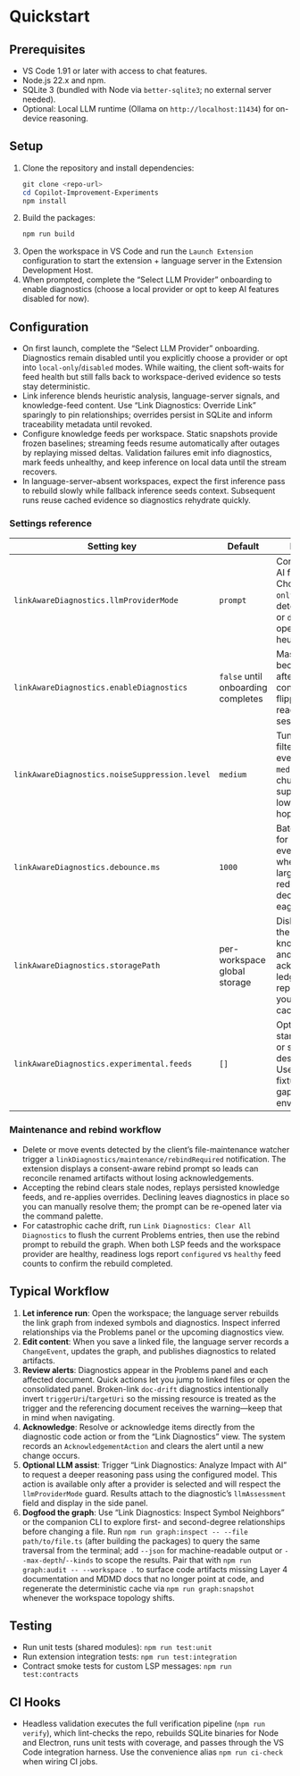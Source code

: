 # Quickstart

## Prerequisites
- VS Code 1.91 or later with access to chat features.
- Node.js 22.x and npm.
- SQLite 3 (bundled with Node via `better-sqlite3`; no external server needed).
- Optional: Local LLM runtime (Ollama on `http://localhost:11434`) for on-device reasoning.

## Setup
1. Clone the repository and install dependencies:
   ```powershell
   git clone <repo-url>
   cd Copilot-Improvement-Experiments
   npm install
   ```
2. Build the packages:
   ```powershell
   npm run build
   ```
3. Open the workspace in VS Code and run the `Launch Extension` configuration to start the extension + language server in the Extension Development Host.
4. When prompted, complete the “Select LLM Provider” onboarding to enable diagnostics (choose a local provider or opt to keep AI features disabled for now).

## Configuration
- On first launch, complete the “Select LLM Provider” onboarding. Diagnostics remain disabled until you explicitly choose a provider or opt into `local-only`/`disabled` modes. While waiting, the client soft-waits for feed health but still falls back to workspace-derived evidence so tests stay deterministic.
- Link inference blends heuristic analysis, language-server signals, and knowledge-feed content. Use “Link Diagnostics: Override Link” sparingly to pin relationships; overrides persist in SQLite and inform traceability metadata until revoked.
- Configure knowledge feeds per workspace. Static snapshots provide frozen baselines; streaming feeds resume automatically after outages by replaying missed deltas. Validation failures emit info diagnostics, mark feeds unhealthy, and keep inference on local data until the stream recovers.
- In language-server–absent workspaces, expect the first inference pass to rebuild slowly while fallback inference seeds context. Subsequent runs reuse cached evidence so diagnostics rehydrate quickly.
### Settings reference
| Setting key | Default | Description |
| --- | --- | --- |
| `linkAwareDiagnostics.llmProviderMode` | `prompt` | Consent gate for AI features. Choose `local-only` for deterministic tests or `disabled` to operate strictly on heuristics. |
| `linkAwareDiagnostics.enableDiagnostics` | `false` until onboarding completes | Master toggle that becomes `true` after provider consent. Can be flipped off for read-only audit sessions. |
| `linkAwareDiagnostics.noiseSuppression.level` | `medium` | Tunes diagnostic filtering: `low` emits every ripple, `medium` balances churn, `high` suppresses lower-confidence hops. |
| `linkAwareDiagnostics.debounce.ms` | `1000` | Batching window for change events. Increase when editing large files to reduce churn; decrease for eager feedback. |
| `linkAwareDiagnostics.storagePath` | per-workspace global storage | Disk location for the SQLite knowledge store and acknowledgement ledger. Point to a repo-local path if you need portable caches. |
| `linkAwareDiagnostics.experimental.feeds` | `[]` | Optional quick-start list of static or streaming feed descriptors. Useful for CI fixtures and air-gapped environments. |

### Maintenance and rebind workflow
- Delete or move events detected by the client’s file-maintenance watcher trigger a `linkDiagnostics/maintenance/rebindRequired` notification. The extension displays a consent-aware rebind prompt so leads can reconcile renamed artifacts without losing acknowledgements.
- Accepting the rebind clears stale nodes, replays persisted knowledge feeds, and re-applies overrides. Declining leaves diagnostics in place so you can manually resolve them; the prompt can be re-opened later via the command palette.
- For catastrophic cache drift, run `Link Diagnostics: Clear All Diagnostics` to flush the current Problems entries, then use the rebind prompt to rebuild the graph. When both LSP feeds and the workspace provider are healthy, readiness logs report `configured` vs `healthy` feed counts to confirm the rebuild completed.

## Typical Workflow
1. **Let inference run**: Open the workspace; the language server rebuilds the link graph from indexed symbols and diagnostics. Inspect inferred relationships via the Problems panel or the upcoming diagnostics view.
2. **Edit content**: When you save a linked file, the language server records a `ChangeEvent`, updates the graph, and publishes diagnostics to related artifacts.
3. **Review alerts**: Diagnostics appear in the Problems panel and each affected document. Quick actions let you jump to linked files or open the consolidated panel. Broken-link `doc-drift` diagnostics intentionally invert `triggerUri`/`targetUri` so the missing resource is treated as the trigger and the referencing document receives the warning—keep that in mind when navigating.
4. **Acknowledge**: Resolve or acknowledge items directly from the diagnostic code action or from the “Link Diagnostics” view. The system records an `AcknowledgementAction` and clears the alert until a new change occurs.
5. **Optional LLM assist**: Trigger “Link Diagnostics: Analyze Impact with AI” to request a deeper reasoning pass using the configured model. This action is available only after a provider is selected and will respect the `llmProviderMode` guard. Results attach to the diagnostic’s `llmAssessment` field and display in the side panel.
6. **Dogfood the graph**: Use “Link Diagnostics: Inspect Symbol Neighbors” or the companion CLI to explore first- and second-degree relationships before changing a file. Run `npm run graph:inspect -- --file path/to/file.ts` (after building the packages) to query the same traversal from the terminal; add `--json` for machine-readable output or `--max-depth`/`--kinds` to scope the results. Pair that with `npm run graph:audit -- --workspace .` to surface code artifacts missing Layer 4 documentation and MDMD docs that no longer point at code, and regenerate the deterministic cache via `npm run graph:snapshot` whenever the workspace topology shifts.

## Testing
- Run unit tests (shared modules): `npm run test:unit`
- Run extension integration tests: `npm run test:integration`
- Contract smoke tests for custom LSP messages: `npm run test:contracts`

## CI Hooks
- Headless validation executes the full verification pipeline (`npm run verify`), which lint-checks the repo, rebuilds SQLite binaries for Node and Electron, runs unit tests with coverage, and passes through the VS Code integration harness. Use the convenience alias `npm run ci-check` when wiring CI jobs.
